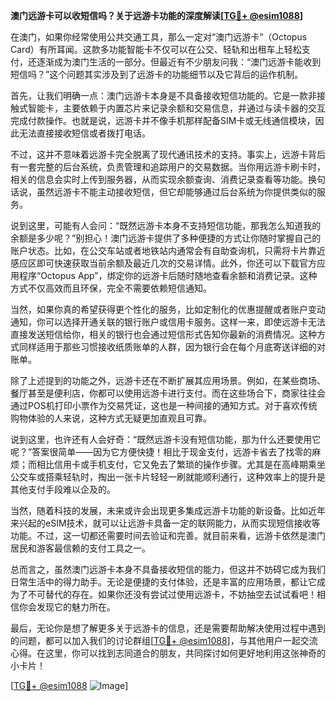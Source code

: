 **澳门远游卡可以收短信吗？关于远游卡功能的深度解读[[TG💪+ @esim1088](https://t.me/s/esim1088)]**

在澳门，如果你经常使用公共交通工具，那么一定对“澳门远游卡”（Octopus Card）有所耳闻。这款多功能智能卡不仅可以在公交、轻轨和出租车上轻松支付，还逐渐成为澳门生活的一部分。但最近有不少朋友问我：“澳门远游卡能收到短信吗？”这个问题其实涉及到了远游卡的功能细节以及它背后的运作机制。

首先，让我们明确一点：澳门远游卡本身是不具备接收短信功能的。它是一款非接触式智能卡，主要依赖于内置芯片来记录余额和交易信息，并通过与读卡器的交互完成付款操作。也就是说，远游卡并不像手机那样配备SIM卡或无线通信模块，因此无法直接接收短信或者拨打电话。

不过，这并不意味着远游卡完全脱离了现代通讯技术的支持。事实上，远游卡背后有一套完整的后台系统，负责管理和追踪用户的交易数据。当你用远游卡刷卡时，相关的信息会实时上传到服务器，从而实现余额查询、消费记录查看等功能。换句话说，虽然远游卡不能主动接收短信，但它却能够通过后台系统为你提供类似的服务。

说到这里，可能有人会问：“既然远游卡本身不支持短信功能，那我怎么知道我的余额是多少呢？”别担心！澳门远游卡提供了多种便捷的方式让你随时掌握自己的账户状态。比如，在公交车站或者地铁站内通常会有自助查询机，只需将卡片靠近感应区即可快速获取当前余额及最近几次的交易详情。此外，你还可以下载官方应用程序“Octopus App”，绑定你的远游卡后随时随地查看余额和消费记录。这种方式不仅高效而且环保，完全不需要依赖短信通知。

当然，如果你真的希望获得更个性化的服务，比如定制化的优惠提醒或者账户变动通知，你可以选择开通关联的银行账户或信用卡服务。这样一来，即使远游卡无法直接发送短信给你，相关的银行也会通过短信形式告知你最新的消费情况。这种方式同样适用于那些习惯接收纸质账单的人群，因为银行会在每个月底寄送详细的对账单。

除了上述提到的功能之外，远游卡还在不断扩展其应用场景。例如，在某些商场、餐厅甚至是便利店，你都可以使用远游卡进行支付。而在这些场合下，商家往往会通过POS机打印小票作为交易凭证，这也是一种间接的通知方式。对于喜欢传统购物体验的人来说，这种方式无疑更加直观且可靠。

说到这里，也许还有人会好奇：“既然远游卡没有短信功能，那为什么还要使用它呢？”答案很简单——因为它方便快捷！相比于现金支付，远游卡省去了找零的麻烦；而相比信用卡或手机支付，它又免去了繁琐的操作步骤。尤其是在高峰期乘坐公交车或搭乘轻轨时，掏出一张卡片轻轻一刷就能顺利通行，这种效率上的提升是其他支付手段难以企及的。

当然，随着科技的发展，未来或许会出现更多集成远游卡功能的新设备。比如近年来兴起的eSIM技术，就可以让远游卡具备一定的联网能力，从而实现短信接收等功能。不过，这一切都还需要时间去验证和完善。就目前来看，远游卡依然是澳门居民和游客最信赖的支付工具之一。

总而言之，虽然澳门远游卡本身不具备接收短信的能力，但这并不妨碍它成为我们日常生活中的得力助手。无论是便捷的支付体验，还是丰富的应用场景，都让它成为了不可替代的存在。如果你还没有尝试过使用远游卡，不妨抽空去试试看吧！相信你会发现它的魅力所在。

最后，无论你是想了解更多关于远游卡的信息，还是需要帮助解决使用过程中遇到的问题，都可以加入我们的讨论群组[[TG💪+ @esim1088](https://t.me/s/esim1088)]，与其他用户一起交流心得。在这里，你可以找到志同道合的朋友，共同探讨如何更好地利用这张神奇的小卡片！

[[TG💪+ @esim1088](https://t.me/s/esim1088) ![Image](https://i.postimg.cc/4NQfJmqS/Snipaste-2025-05-13-00-14-12.png)]